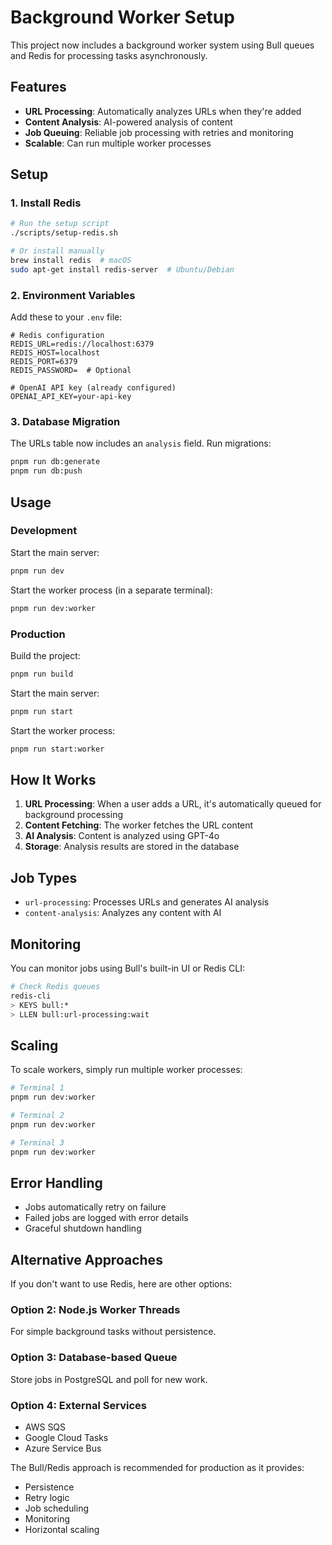 # Background Worker Setup

This project now includes a background worker system using Bull queues and Redis for processing tasks asynchronously.

## Features

- **URL Processing**: Automatically analyzes URLs when they're added
- **Content Analysis**: AI-powered analysis of content
- **Job Queuing**: Reliable job processing with retries and monitoring
- **Scalable**: Can run multiple worker processes

## Setup

### 1. Install Redis

```bash
# Run the setup script
./scripts/setup-redis.sh

# Or install manually
brew install redis  # macOS
sudo apt-get install redis-server  # Ubuntu/Debian
```

### 2. Environment Variables

Add these to your `.env` file:

```env
# Redis configuration
REDIS_URL=redis://localhost:6379
REDIS_HOST=localhost
REDIS_PORT=6379
REDIS_PASSWORD=  # Optional

# OpenAI API key (already configured)
OPENAI_API_KEY=your-api-key
```

### 3. Database Migration

The URLs table now includes an `analysis` field. Run migrations:

```bash
pnpm run db:generate
pnpm run db:push
```

## Usage

### Development

Start the main server:
```bash
pnpm run dev
```

Start the worker process (in a separate terminal):
```bash
pnpm run dev:worker
```

### Production

Build the project:
```bash
pnpm run build
```

Start the main server:
```bash
pnpm run start
```

Start the worker process:
```bash
pnpm run start:worker
```

## How It Works

1. **URL Processing**: When a user adds a URL, it's automatically queued for background processing
2. **Content Fetching**: The worker fetches the URL content
3. **AI Analysis**: Content is analyzed using GPT-4o
4. **Storage**: Analysis results are stored in the database

## Job Types

- `url-processing`: Processes URLs and generates AI analysis
- `content-analysis`: Analyzes any content with AI

## Monitoring

You can monitor jobs using Bull's built-in UI or Redis CLI:

```bash
# Check Redis queues
redis-cli
> KEYS bull:*
> LLEN bull:url-processing:wait
```

## Scaling

To scale workers, simply run multiple worker processes:

```bash
# Terminal 1
pnpm run dev:worker

# Terminal 2  
pnpm run dev:worker

# Terminal 3
pnpm run dev:worker
```

## Error Handling

- Jobs automatically retry on failure
- Failed jobs are logged with error details
- Graceful shutdown handling

## Alternative Approaches

If you don't want to use Redis, here are other options:

### Option 2: Node.js Worker Threads
For simple background tasks without persistence.

### Option 3: Database-based Queue
Store jobs in PostgreSQL and poll for new work.

### Option 4: External Services
- AWS SQS
- Google Cloud Tasks
- Azure Service Bus

The Bull/Redis approach is recommended for production as it provides:
- Persistence
- Retry logic
- Job scheduling
- Monitoring
- Horizontal scaling 